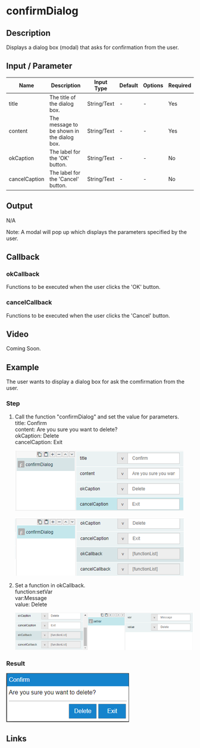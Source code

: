 # confirmDialog

## Description

Displays a dialog box (modal) that asks for confirmation from the user.

## Input / Parameter

| Name | Description | Input Type | Default | Options | Required |
| ------ | ------ | ------ | ------ | ------ | ------ |
| title | The title of the dialog box. | String/Text | - | - | Yes |
| content | The message to be shown in the dialog box. | String/Text | - | - | Yes |
| okCaption | The label for the 'OK' button. | String/Text | - | - | No |
| cancelCaption | The label for the 'Cancel' button. | String/Text | - | - | No |

## Output

N/A

Note: A modal will pop up which displays the parameters specified by the user.

## Callback

### okCallback

Functions to be executed when the user clicks the 'OK' button.

### cancelCallback

Functions to be executed when the user clicks the 'Cancel' button.

## Video

Coming Soon.

<!-- Format: [![Video]({image-path}?raw=true)]({url-link}) -->


## Example


The user wants to display a dialog box for ask the comfirmation from the user.

### Step

1. Call the function "confirmDialog" and set the    value for parameters.
   <br>
   title: Confirm<br/>
   content: Are you sure you want to delete?<br/>
   okCaption: Delete<br/>
   cancelCaption: Exit<br/>
   
   ![](../../../../document/function/Dialog/confirmDialog/confirmDialog-step-1.png?raw=true)
   
   ![](../../../../document/function/Dialog/confirmDialog/confirmDialog-step-2.png?raw=true)
   
2. Set a function in okCallback.
   <br>
   function:setVar<br/>
   var:Message<br/>
   value: Delete<br/>
   
   ![](../../../../document/function/Dialog/confirmDialog/confirmDialog-step-3.png?raw=true)

### Result

![](../../../../document/function/Dialog/confirmDialog/confirmDialog-result-1.png?raw=true)



## Links